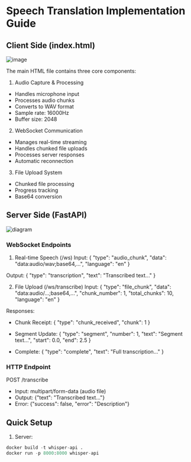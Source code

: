 # Speech Translation Implementation Guide

## Client Side (index.html)

![image](https://github.com/user-attachments/assets/802411a5-4985-4593-a9b8-b4e7709ac3ad)

The main HTML file contains three core components:

1. Audio Capture & Processing
- Handles microphone input
- Processes audio chunks
- Converts to WAV format
- Sample rate: 16000Hz
- Buffer size: 2048

2. WebSocket Communication 
- Manages real-time streaming
- Handles chunked file uploads
- Processes server responses
- Automatic reconnection

3. File Upload System
- Chunked file processing
- Progress tracking
- Base64 conversion

## Server Side (FastAPI)
![diagram](https://github.com/user-attachments/assets/ec5712b8-e8b3-4ec0-a437-f5199bec9915)


### WebSocket Endpoints

1. Real-time Speech (/ws)
Input:
{
    "type": "audio_chunk",
    "data": "data:audio/wav;base64,...",
    "language": "en"
}

Output:
{
    "type": "transcription",
    "text": "Transcribed text..."
}

2. File Upload (/ws/transcribe)
Input:
{
    "type": "file_chunk",
    "data": "data:audio/...;base64,...",
    "chunk_number": 1,
    "total_chunks": 10,
    "language": "en"
}

Responses:
- Chunk Receipt:
{
    "type": "chunk_received",
    "chunk": 1
}

- Segment Update:
{
    "type": "segment",
    "number": 1,
    "text": "Segment text...",
    "start": 0.0,
    "end": 2.5
}

- Complete:
{
    "type": "complete",
    "text": "Full transcription..."
}

### HTTP Endpoint

POST /transcribe
- Input: multipart/form-data (audio file)
- Output: {"text": "Transcribed text..."}
- Error: {"success": false, "error": "Description"}

## Quick Setup

1. Server:
```python
docker build -t whisper-api .
docker run -p 8000:8000 whisper-api
